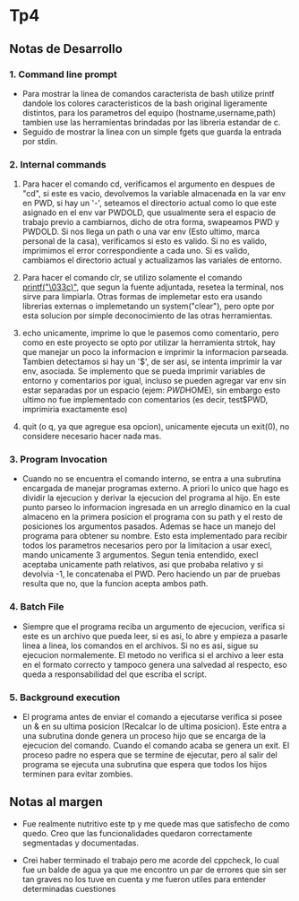 # Tp4
## Notas de Desarrollo
### 1. Command line prompt

* Para mostrar la linea de comandos caracterista de bash utilize printf dandole los colores caracteristicos de la bash original ligeramente distintos, para los parametros del equipo (hostname,username,path) tambien use las herramientas brindadas por las libreria estandar de c.
* Seguido de mostrar la linea con un simple fgets que guarda la entrada por stdin.

### 2. Internal commands

1. Para hacer el comando cd, verificamos el argumento en despues de "cd", si este es vacio, devolvemos la variable almacenada en la var env en PWD, si hay un '-', seteamos el directorio actual como lo que este asignado en el env var PWDOLD, que usualmente sera el espacio de trabajo previo a cambiarnos, dicho de otra forma, swapeamos PWD y PWDOLD. Si nos llega un path o una var env (Esto ultimo, marca personal de la casa), verificamos si esto es valido. Si no es valido, imprimimos el error correspondiente a cada uno. Si es valido, cambiamos el directorio actual y actualizamos las variales de entorno.

2. Para hacer el comando clr, se utilizo solamente el comando [ printf("\033c)"](https://stackoverflow.com/questions/47503734/what-does-printf-033c-mean "Whats does printf(\033c) mean"), que segun la fuente adjuntada, resetea la terminal, nos sirve para limpiarla. Otras formas de implemetar esto era usando librerias externas o implemetando un system("clear"), pero opte por esta solucion por simple deconocimiento de las otras herramientas.

3. echo unicamente, imprime lo que le pasemos como comentario, pero como en este proyecto se opto por utilizar la herramienta strtok, hay que manejar un poco la informacion e imprimir la informacion parseada. Tambien detectamos si hay un '$', de ser asi, se intenta imprimir la var env, asociada. Se implemento que se pueda imprimir variables de entorno y comentarios por igual, incluso se pueden agregar var env sin estar separadas por un espacio (ejem: $PWD$HOME), sin embargo esto ultimo no fue implementado con comentarios (es decir, test$PWD, imprimiria exactamente eso)

4. quit (o q, ya que agregue esa opcion), unicamente ejecuta un exit(0), no considere necesario hacer nada mas.

### 3. Program Invocation

* Cuando no se encuentra el comando interno, se entra a una subrutina encargada de manejar programas externo. A priori lo unico que hago es dividir la ejecucion y derivar la ejecucion del programa al hijo. En este punto parseo lo informacion ingresada en un arreglo dinamico en la cual almaceno en la primera posicion el programa con su path y el resto de posiciones los argumentos pasados. Ademas se hace un manejo del programa para obtener su nombre. Esto esta implementado para recibir todos los parametros necesarios pero por la limitacion a usar execl, mando unicamente 3 argumentos. Segun tenia entendido, execl aceptaba unicamente path relativos, asi que probaba relativo y si devolvia -1, le concatenaba el PWD. Pero haciendo un par de pruebas resulta que no, que la funcion acepta ambos path.

### 4. Batch File

* Siempre que el programa reciba un argumento de ejecucion, verifica si este es un archivo que pueda leer, si es asi, lo abre y empieza a pasarle linea a linea, los comandos en el archivos. Si no es asi, sigue su ejecucion normalemente. El metodo no verifica si el archivo a leer esta en el formato correcto y tampoco genera una salvedad al respecto, eso queda a responsabilidad del que escriba el script.

### 5. Background execution

* El programa antes de enviar el comando a ejecutarse verifica si posee un & en su ultima posicion (Recalcar lo de ultima posicion). Este entra a una subrutina donde genera un proceso hijo que se encarga de la ejecucion del comando. Cuando el comando acaba se genera un exit. El proceso padre no espera que se termine de ejecutar, pero al salir del programa se ejecuta una subrutina que espera que todos los hijos terminen para evitar zombies.

## Notas al margen

* Fue realmente nutritivo este tp y me quede mas que satisfecho de como quedo. Creo que las funcionalidades quedaron correctamente segmentadas y documentadas. 

* Crei haber terminado el trabajo pero me acorde del cppcheck, lo cual fue un balde de agua ya que me encontro un par de errores que sin ser tan graves no los tuve en cuenta y me fueron utiles para entender determinadas cuestiones
